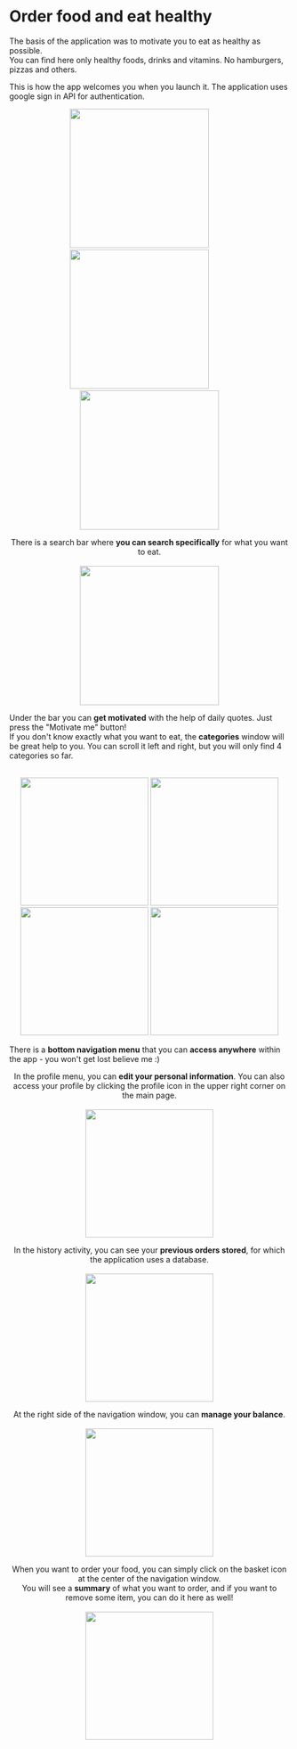 # Order food and eat healthy

The basis of the application was to motivate you to eat as healthy as possible. <br>
You can find here only healthy foods, drinks and vitamins. No hamburgers, pizzas and others. 


This is how the app welcomes you when you launch it. 
The application uses google sign in API for authentication.<br>
<p align="center">
<img src="https://user-images.githubusercontent.com/60942087/142595878-e6772121-ecb6-437f-be93-d852cf353fa3.png", width="250px",height="250px">
&nbsp;&nbsp;&nbsp;&nbsp;&nbsp;&nbsp;&nbsp;&nbsp;
<img src="https://user-images.githubusercontent.com/60942087/145725823-956b32ba-f56e-4883-89b1-8069469c7fbd.png", width="250px",height="250px">
&nbsp;&nbsp;&nbsp;&nbsp;&nbsp;&nbsp;&nbsp;&nbsp;
<img src="https://user-images.githubusercontent.com/60942087/145725888-0d9f36b4-3bb4-4c01-9896-12537a1e0a7d.png", width="250px",height="250px">
</p>
<p align="center">
There is a search bar where <b>you can search specifically</b> for what you want to eat. <br><br>
<img src="https://user-images.githubusercontent.com/60942087/142597742-ac63d3ad-550a-42c9-8bf5-0810a6872192.png", width="250px",height="250px">
</p>
Under the bar you can <b>get motivated</b> with the help of daily quotes. Just press the "Motivate me" button!<br>
If you don't know exactly what you want to eat, the <b>categories</b> window will be great help to you.
You can scroll it left and right, but you will only find 4 categories so far.<br><br>
<p align="center">
<img src ="https://user-images.githubusercontent.com/60942087/142599362-88edc174-ed5e-4f5b-9054-3412e09df2b3.png", width="230px",height="250px">
<img src ="https://user-images.githubusercontent.com/60942087/142599409-9bc90748-2aa3-4c14-bcc7-912b186c3ce4.png", width="230px",height="250px">
<img src ="https://user-images.githubusercontent.com/60942087/142599435-e2ed778e-2e3f-4f40-824a-c32ba12e993c.png", width="230px",height="250px">
<img src ="https://user-images.githubusercontent.com/60942087/142599466-37d9448e-8c56-44fb-b5b3-e244a04a8399.png", width="230px",height="250px">
</p>

There is a <b>bottom navigation menu</b> that you can <b>access anywhere</b> within the app - you won't get lost believe me :) <br>

<p align="center">
 In the profile menu, you can <b>edit your personal information</b>. You can also access your profile by clicking the profile icon in the upper right corner on the main page.
<br><br>
<img src ="https://user-images.githubusercontent.com/60942087/145726102-dfa9cf07-44d5-4bc8-83da-2b7a08185f6c.png", width="230px",height="250px">
 </p>
<p align="center">
 In the history activity, you can see your <b>previous orders stored</b>, for which the application uses a database. <br><br>
<img src="https://user-images.githubusercontent.com/60942087/142600818-11d05d4e-f152-4472-bfe4-15a9cb3d0de9.png", width="230px",height="250px">
</p>                                                                                                                                             
<p align="center">
 At the right side of the navigation window, you can <b>manage your balance</b>. <br><br>
<img src="https://user-images.githubusercontent.com/60942087/142600886-91cf85dd-ded5-43f5-8b3a-77e78b0ace7c.png", width="230px",height="250px">
</p>
<p align="center">
When you want to order your food, you can simply click on the basket icon at the center of the navigation window. <br>
 You will see a <b>summary</b> of what you want to order, and if you want to remove some item, you can do it here as well! <br><br>
<img src="https://user-images.githubusercontent.com/60942087/142600634-7cab0cd8-ca08-45bf-a962-ce56ab6cbd35.png", width="230px",height="250px">
</p>









